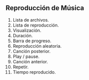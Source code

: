 ## Reproducción de Música

1. Lista de archivos.
2. Lista de reproducción. 
3. Visualización.
4. Duración.
5. Barra de progreso.
6. Reproducción aleatoria.
7. Canción posterior.
8. Play / pause.
9. Canción anterior. 
10. Repetir.
11. Tiempo reproducido.
